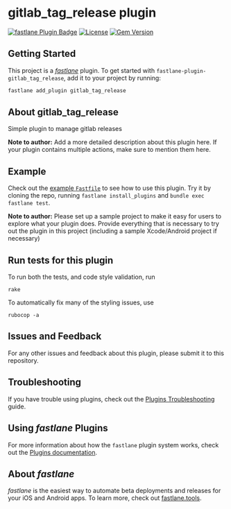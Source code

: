 # gitlab_tag_release plugin

[![fastlane Plugin Badge](https://rawcdn.githack.com/fastlane/fastlane/master/fastlane/assets/plugin-badge.svg)](https://rubygems.org/gems/fastlane-plugin-gitlab_tag_release)
[![License](https://img.shields.io/badge/license-MIT-green.svg?style=flat)](https://github.com/erick-martins/fastlane-plugin-gitlab_tag_release/blob/master/LICENSE)
[![Gem Version](https://badge.fury.io/rb/fastlane-plugin-gitlab_tag_release.svg)](https://badge.fury.io/rb/fastlane-plugin-gitlab_tag_release)

## Getting Started

This project is a [_fastlane_](https://github.com/fastlane/fastlane) plugin. To get started with `fastlane-plugin-gitlab_tag_release`, add it to your project by running:

```bash
fastlane add_plugin gitlab_tag_release
```

## About gitlab_tag_release

Simple plugin to manage gitlab releases

**Note to author:** Add a more detailed description about this plugin here. If your plugin contains multiple actions, make sure to mention them here.

## Example

Check out the [example `Fastfile`](fastlane/Fastfile) to see how to use this plugin. Try it by cloning the repo, running `fastlane install_plugins` and `bundle exec fastlane test`.

**Note to author:** Please set up a sample project to make it easy for users to explore what your plugin does. Provide everything that is necessary to try out the plugin in this project (including a sample Xcode/Android project if necessary)

## Run tests for this plugin

To run both the tests, and code style validation, run

```
rake
```

To automatically fix many of the styling issues, use
```
rubocop -a
```

## Issues and Feedback

For any other issues and feedback about this plugin, please submit it to this repository.

## Troubleshooting

If you have trouble using plugins, check out the [Plugins Troubleshooting](https://docs.fastlane.tools/plugins/plugins-troubleshooting/) guide.

## Using _fastlane_ Plugins

For more information about how the `fastlane` plugin system works, check out the [Plugins documentation](https://docs.fastlane.tools/plugins/create-plugin/).

## About _fastlane_

_fastlane_ is the easiest way to automate beta deployments and releases for your iOS and Android apps. To learn more, check out [fastlane.tools](https://fastlane.tools).
